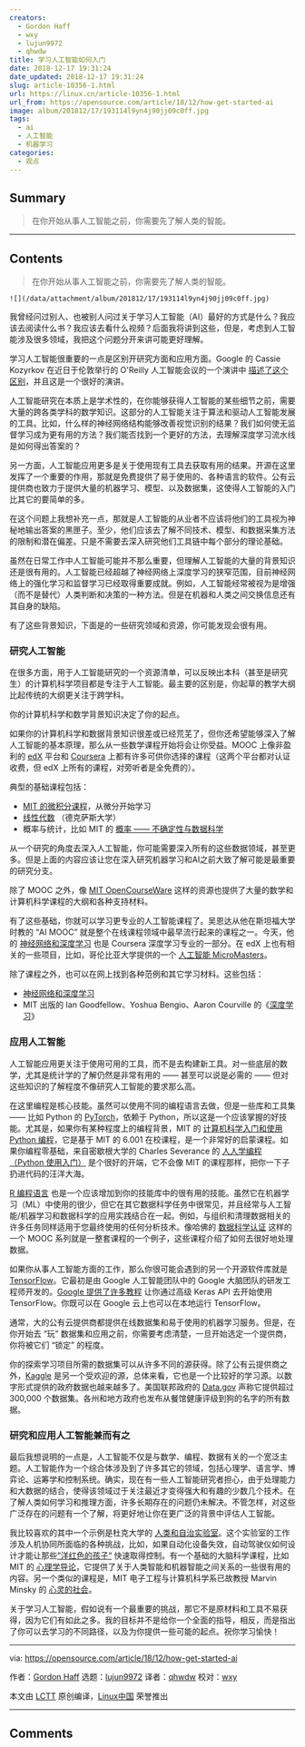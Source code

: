 ```yaml
---
creators:
  - Gordon Haff
  - wxy
  - lujun9972
  - qhwdw
title: 学习人工智能如何入门
date: 2018-12-17 19:31:24
date_updated: 2018-12-17 19:31:24
slug: article-10356-1.html
url: https://linux.cn/article-10356-1.html
url_from: https://opensource.com/article/18/12/how-get-started-ai
image: album/201812/17/193114l9yn4j90jj09c0ff.jpg
tags:
  - ai
  - 人工智能
  - 机器学习
categories:
  - 观点
---
```


## Summary

> 在你开始从事人工智能之前，你需要先了解人类的智能。

***

<!-- more -->

## Contents

> 
> 在你开始从事人工智能之前，你需要先了解人类的智能。
> 
> 
> 

`![](/data/attachment/album/201812/17/193114l9yn4j90jj09c0ff.jpg)`

我曾经问过别人、也被别人问过关于学习人工智能（AI）最好的方式是什么？我应该去阅读什么书？我应该去看什么视频？后面我将讲到这些，但是，考虑到人工智能涉及很多领域，我把这个问题分开来讲可能更好理解。

学习人工智能很重要的一点是区别开研究方面和应用方面。Google 的 Cassie Kozyrkov 在近日于伦敦举行的 O'Reilly 人工智能会议的一个演讲中 [描述了这个区别](https://www.youtube.com/watch?v=RLtI7r3QUyY)，并且这是一个很好的演讲。

人工智能研究在本质上是学术性的，在你能够获得人工智能的某些细节之前，需要大量的跨各类学科的数学知识。这部分的人工智能关注于算法和驱动人工智能发展的工具。比如，什么样的神经网络结构能够改善视觉识别的结果？我们如何使无监督学习成为更有用的方法？我们能否找到一个更好的方法，去理解深度学习流水线是如何得出答案的？

另一方面，人工智能应用更多是关于使用现有工具去获取有用的结果。开源在这里发挥了一个重要的作用，那就是免费提供了易于使用的、各种语言的软件。公有云提供商也致力于提供大量的机器学习、模型、以及数据集，这使得人工智能的入门比其它的要简单的多。

在这个问题上我想补充一点，那就是人工智能的从业者不应该将他们的工具视为神秘地输出答案的黑匣子。至少，他们应该去了解不同技术、模型、和数据采集方法的限制和潜在偏差。只是不需要去深入研究他们工具链中每个部分的理论基础。

虽然在日常工作中人工智能可能并不那么重要，但理解人工智能的大量的背景知识还是很有用的。人工智能已经超越了神经网络上深度学习的狭窄范围，目前神经网络上的强化学习和监督学习已经取得重要成就。例如，人工智能经常被视为是增强（而不是替代）人类判断和决策的一种方法。但是在机器和人类之间交换信息还有其自身的缺陷。

有了这些背景知识，下面是的一些研究领域和资源，你可能发现会很有用。

### 研究人工智能

在很多方面，用于人工智能研究的一个资源清单，可以反映出本科（甚至是研究生）的计算机科学项目都是专注于人工智能。最主要的区别是，你起草的教学大纲比起传统的大纲更关注于跨学科。

你的计算机科学和数学背景知识决定了你的起点。

如果你的计算机科学和数据背景知识很差或已经荒芜了，但你还希望能够深入了解人工智能的基本原理，那么从一些数学课程开始将会让你受益。MOOC 上像非盈利的 [edX](https://www.edx.org/) 平台和 [Coursera](https://www.coursera.org/) 上都有许多可供你选择的课程（这两个平台都对认证收费，但 edX 上所有的课程，对旁听者是全免费的）。

典型的基础课程包括：

* [MIT 的微积分课程](https://www.edx.org/course/calculus-1a-differentiation)，从微分开始学习
* [线性代数](https://www.edx.org/course/linear-algebra-foundations-to-frontiers) （德克萨斯大学）
* 概率与统计，比如 MIT 的 [概率 —— 不确定性与数据科学](https://courses.edx.org/courses/course-v1:MITx+6.431x+3T2018/course/)

从一个研究的角度去深入人工智能，你可能需要深入所有的这些数据领域，甚至更多。但是上面的内容应该让您在深入研究机器学习和AI之前大致了解可能是最重要的研究分支。

除了 MOOC 之外，像 [MIT OpenCourseWare](https://ocw.mit.edu/index.htm) 这样的资源也提供了大量的数学和计算机科学课程的大纲和各种支持材料。

有了这些基础，你就可以学习更专业的人工智能课程了。吴恩达从他在斯坦福大学时教的 “AI MOOC” 就是整个在线课程领域中最早流行起来的课程之一。今天，他的 [神经网络和深度学习](https://www.coursera.org/learn/neural-networks-deep-learning) 也是 Coursera 深度学习专业的一部分。在 edX 上也有相关的一些项目，比如，哥伦比亚大学提供的一个 [人工智能 MicroMasters](https://www.edx.org/micromasters/columbiax-artificial-intelligence)。

除了课程之外，也可以在网上找到各种范例和其它学习材料。这些包括：

* [神经网络和深度学习](http://neuralnetworksanddeeplearning.com/)
* MIT 出版的 Ian Goodfellow、Yoshua Bengio、Aaron Courville 的《[深度学习](http://www.deeplearningbook.org/)》

### 应用人工智能

人工智能应用更关注于使用可用的工具，而不是去构建新工具。对一些底层的数学，尤其是统计学的了解仍然是非常有用的 —— 甚至可以说是必需的 —— 但对这些知识的了解程度不像研究人工智能的要求那么高。

在这里编程是核心技能。虽然可以使用不同的编程语言去做，但是一些库和工具集 —— 比如 Python 的 [PyTorch](https://pytorch.org/)，依赖于 Python，所以这是一个应该掌握的好技能。尤其是，如果你有某种程度上的编程背景，MIT 的 [计算机科学入门和使用 Python 编程](https://www.edx.org/course/introduction-to-computer-science-and-programming-using-python)，它是基于 MIT 的 6.001 在校课程，是一个非常好的启蒙课程。如果你编程零基础，来自密歇根大学的 Charles Severance 的 [人人学编程（Python 使用入门）](https://www.coursera.org/learn/python) 是个很好的开端，它不会像 MIT 的课程那样，把你一下子扔进代码的汪洋大海。

[R 编程语言](https://www.r-project.org/about.html) 也是一个应该增加到你的技能库中的很有用的技能。虽然它在机器学习（ML）中使用的很少，但它在其它数据科学任务中很常见，并且经常与人工智能/机器学习和数据科学的应用实践结合在一起。例如，与组织和清理数据相关的许多任务同样适用于您最终使用的任何分析技术。像哈佛的 [数据科学认证](https://www.edx.org/professional-certificate/harvardx-data-science) 这样的一个 MOOC 系列就是一整套课程的一个例子，这些课程介绍了如何去很好地处理数据。

如果你从事人工智能方面的工作，那么你很可能会遇到的另一个开源软件库就是 [TensorFlow](https://www.tensorflow.org/)。它最初是由 Google 人工智能团队中的 Google 大脑团队的研发工程师开发的。[Google 提供了许多教程](https://www.tensorflow.org/tutorials/) 让你通过高级 Keras API 去开始使用 TensorFlow。你既可以在 Google 云上也可以在本地运行 TensorFlow。

通常，大的公有云提供商都提供在线数据集和易于使用的机器学习服务。但是，在你开始去 “玩” 数据集和应用之前，你需要考虑清楚，一旦开始选定一个提供商，你将被它们 “锁定” 的程度。

你的探索学习项目所需的数据集可以从许多不同的源获得。除了公有云提供商之外，[Kaggle](https://www.kaggle.com/) 是另一个受欢迎的源，总体来看，它也是一个比较好的学习源。以数字形式提供的政府数据也越来越多了。美国联邦政府的 [Data.gov](https://www.data.gov/) 声称它提供超过 300,000 个数据集。各州和地方政府也发布从餐馆健康评级到狗的名字的所有数据。

### 研究和应用人工智能兼而有之

最后我想说明的一点是，人工智能不仅是与数学、编程、数据有关的一个宽泛主题。人工智能作为一个综合体涉及到了许多其它的领域，包括心理学、语言学、博弈论、运筹学和控制系统。确实，现在有一些人工智能研究者担心，由于处理能力和大数据的结合，使得该领域过于关注最近才变得强大和有趣的少数几个技术。在了解人类如何学习和推理方面，许多长期存在的问题仍未解决。不管怎样，对这些广泛存在的问题有一个了解，将更好地让你在更广泛的背景中评估人工智能。

我比较喜欢的其中一个示例是杜克大学的 [人类和自治实验室](https://hal.pratt.duke.edu/)。这个实验室的工作涉及人机协同所面临的各种挑战，比如，如果自动化设备失效，自动驾驶仪如何设计才能让那些[“洋红色的孩子“](https://99percentinvisible.org/episode/children-of-the-magenta-automation-paradox-pt-1/) 快速取得控制。有一个基础的大脑科学课程，比如 MIT 的 [心理学导论](https://ocw.mit.edu/courses/brain-and-cognitive-sciences/9-00sc-introduction-to-psychology-fall-2011/)，它提供了关于人类智能和机器智能之间关系的一些很有用的内容。另一个类似的课程是，MIT 电子工程与计算机科学系已故教授 Marvin Minsky 的 [心灵的社会](https://ocw.mit.edu/courses/electrical-engineering-and-computer-science/6-868j-the-society-of-mind-fall-2011/)。

关于学习人工智能，假如说有一个最重要的挑战，那它不是原材料和工具不易获得，因为它们有如此之多。我的目标并不是给你一个全面的指导，相反，而是指出了你可以去学习的不同路径，以及为你提供一些可能的起点。祝你学习愉快！

---

via: <https://opensource.com/article/18/12/how-get-started-ai>

作者：[Gordon Haff](https://opensource.com/users/ghaff) 选题：[lujun9972](https://github.com/lujun9972) 译者：[qhwdw](https://github.com/qhwdw) 校对：[wxy](https://github.com/wxy)

本文由 [LCTT](https://github.com/LCTT/TranslateProject) 原创编译，[Linux中国](https://linux.cn/) 荣誉推出

***

## Comments
